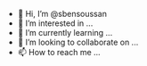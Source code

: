 - 👋 Hi, I’m @sbensoussan
- 👀 I’m interested in ...
- 🌱 I’m currently learning ...
- 💞️ I’m looking to collaborate on ...
- 📫 How to reach me ...

<!---
sbensoussan/sbensoussan is a ✨ special ✨ repository because its `README.md` (this file) appears on your GitHub profile.
You can click the Preview link to take a look at your changes.
--->
